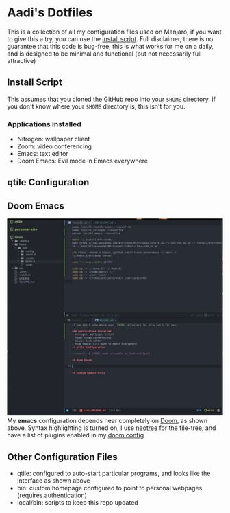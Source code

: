 # Aadi's Dotfiles
This is a collection of all my configuration files used on Manjaro, if you want to give this a try, you can use the [install script](install.sh). 
Full disclaimer, there is no guarantee that this code is bug-free, this is what works for me on a daily, and is designed to be minimal and functional (but not necessarily full attractive)

## Install Script

This assumes that you cloned the GitHub repo into your `$HOME` directory.
If you don't know where your `$HOME` directory is, this isn't for you.

### Applications Installed 
- Nitrogen: wallpaper client
- Zoom: video conferencing
- Emacs: text editor
- Doom Emacs: Evil mode in Emacs everywhere
## qtile Configuration

[comment]: # (TODO: need to update my look and feel)

## Doom Emacs
![Screenshot](assets/doom-emacs.png)
My **emacs** configuration depends near completely on [Doom](https://github.com/hlissner/doom-emacs), as shown above. Syntax highlighting is turned on, I use [neotree](https://github.com/hlissner/doom-emacs) for the file-tree, and have a list of plugins enabled in my [doom config](.doom.d)

## Other Configuration Files
- qtile: configured to auto-start particular programs, and looks like the interface as shown above
- bin: custom homepage configured to point to personal webpages (requires authentication)
- local/bin: scripts to keep this repo updated
